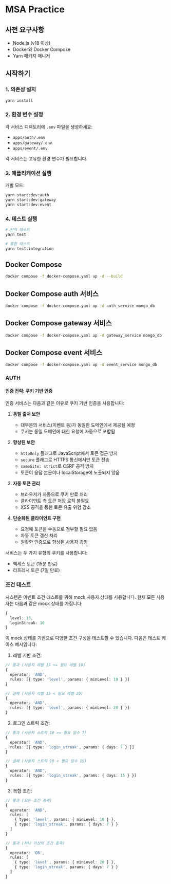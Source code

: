 # MSA Practice

## 사전 요구사항

- Node.js (v18 이상)
- Docker와 Docker Compose
- Yarn 패키지 매니저

## 시작하기

### 1. 의존성 설치

```bash
yarn install
```

### 2. 환경 변수 설정

각 서비스 디렉토리에 `.env` 파일을 생성하세요:

- `apps/auth/.env`
- `apps/gateway/.env`
- `apps/event/.env`

각 서비스는 고유한 환경 변수가 필요합니다.

### 3. 애플리케이션 실행

개발 모드:

```bash
yarn start:dev:auth
yarn start:dev:gateway
yarn start:dev:event
```

### 4. 테스트 실행

```bash
# 단위 테스트
yarn test

# 통합 테스트
yarn test:integration
```

## Docker Compose

```bash
docker compose -f docker-compose.yaml up -d --build
```

## Docker Compose auth 서비스

```bash
docker compose -f docker-compose.yaml up -d auth_service mongo_db
```

## Docker Compose gateway 서비스

```bash
docker compose -f docker-compose.yaml up -d gateway_service mongo_db
```

## Docker Compose event 서비스

```bash
docker compose -f docker-compose.yaml up -d event_service mongo_db
```

### AUTH

#### 인증 전략: 쿠키 기반 인증

인증 서비스는 다음과 같은 이유로 쿠키 기반 인증을 사용합니다:

1. **동일 출처 보안**

   - 대부분의 서비스(이벤트 등)가 동일한 도메인에서 제공될 예정
   - 쿠키는 동일 도메인에 대한 요청에 자동으로 포함됨

2. **향상된 보안**

   - `httpOnly` 플래그로 JavaScript에서 토큰 접근 방지
   - `secure` 플래그로 HTTPS 통신에서만 토큰 전송
   - `sameSite: strict`로 CSRF 공격 방지
   - 토큰이 응답 본문이나 localStorage에 노출되지 않음

3. **자동 토큰 관리**

   - 브라우저가 자동으로 쿠키 만료 처리
   - 클라이언트 측 토큰 저장 로직 불필요
   - XSS 공격을 통한 토큰 유출 위험 감소

4. **단순화된 클라이언트 구현**
   - 요청에 토큰을 수동으로 첨부할 필요 없음
   - 자동 토큰 갱신 처리
   - 원활한 인증으로 향상된 사용자 경험

서비스는 두 가지 유형의 쿠키를 사용합니다:

- 액세스 토큰 (15분 만료)
- 리프레시 토큰 (7일 만료)

### 조건 테스트

시스템은 이벤트 조건 테스트를 위해 mock 사용자 상태를 사용합니다. 현재 모든 사용자는 다음과 같은 mock 상태를 가집니다:

```typescript
{
  level: 15,
  loginStreak: 10
}
```

이 mock 상태를 기반으로 다양한 조건 구성을 테스트할 수 있습니다. 다음은 테스트 케이스 예시입니다:

1. 레벨 기반 조건:

```typescript
// 통과 (사용자 레벨 15 >= 필요 레벨 10)
{
  operator: 'AND',
  rules: [{ type: 'level', params: { minLevel: 10 } }]
}

// 실패 (사용자 레벨 15 < 필요 레벨 20)
{
  operator: 'AND',
  rules: [{ type: 'level', params: { minLevel: 20 } }]
}
```

2. 로그인 스트릭 조건:

```typescript
// 통과 (사용자 스트릭 10 >= 필요 일수 7)
{
  operator: 'AND',
  rules: [{ type: 'login_streak', params: { days: 7 } }]
}

// 실패 (사용자 스트릭 10 < 필요 일수 15)
{
  operator: 'AND',
  rules: [{ type: 'login_streak', params: { days: 15 } }]
}
```

3. 복합 조건:

```typescript
// 통과 (모든 조건 충족)
{
  operator: 'AND',
  rules: [
    { type: 'level', params: { minLevel: 10 } },
    { type: 'login_streak', params: { days: 7 } }
  ]
}

// 통과 (하나 이상의 조건 충족)
{
  operator: 'OR',
  rules: [
    { type: 'level', params: { minLevel: 20 } },
    { type: 'login_streak', params: { days: 7 } }
  ]
}
```
